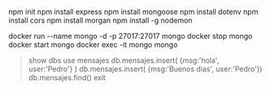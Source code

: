 npm init
npm install express
npm install mongoose
npm install dotenv
npm install cors
npm install morgan
npm install -g nodemon

docker run --name mongo -d -p 27017:27017 mongo
docker stop mongo
docker start mongo
docker exec -it mongo mongo
 > show dbs
 > use mensajes
 > db.mensajes.insert( {msg:'hola', user:'Pedro'} )
 > db.mensajes.insert( {msg:'Buenos dias', user:'Pedro'})
 > db.mensajes.find()
 > exit

